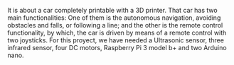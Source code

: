 It is about a car completely printable with a 3D printer. That car has two main functionalities:
	One of them is the autonomous navigation, avoiding obstacles and falls, or following a line; and the other is 
the remote control functionality, by which, the car is driven by means of a remote control with two joysticks.
	  For this proyect, we have needed a Ultrasonic sensor, three infrared sensor, four DC motors, Raspberry Pi 3 
    model b+ and two Arduino nano.
